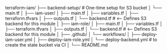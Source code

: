 
terraform-iam/
├── backend-setup/                 # One-time setup for S3 bucket
│   └── main.tf
│
├── iam-user/
│   ├── main.tf
│   ├── variables.tf
│   ├── terraform.tfvars
│   ├── outputs.tf
│   └── backend.tf                # <-- Defines S3 backend for this module
│
├── iam-role/
│   ├── main.tf
│   ├── variables.tf
│   ├── terraform.tfvars
│   ├── outputs.tf
│   └── backend.tf                # <-- Defines S3 backend for this module
│
├── .github/
│   └── workflows/
│       ├── deploy-iam-user.yml
│       ├── deploy-iam-role.yml
│       └── deploy-backend.yml   #  to create the state bucket via CI
│
└── README.md

